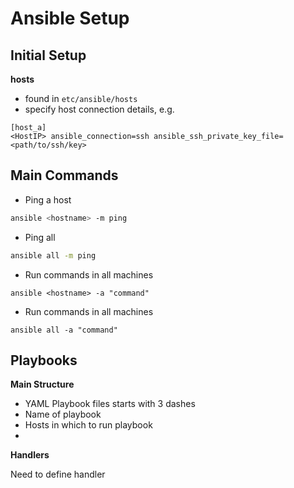 # Ansible Setup

## Initial Setup


**hosts**

- found in ``etc/ansible/hosts``
- specify host connection details, e.g.

```
[host_a]
<HostIP> ansible_connection=ssh ansible_ssh_private_key_file=<path/to/ssh/key>
```

## Main Commands

- Ping a host
```bash
ansible <hostname> -m ping
```
- Ping all
```bash
ansible all -m ping
```

- Run commands in all machines
```
ansible <hostname> -a "command"
```


- Run commands in all machines
```
ansible all -a "command"
```

## Playbooks

**Main Structure**

- YAML Playbook files starts with 3 dashes
- Name of playbook
- Hosts in which to run playbook
- 

**Handlers**

Need to define handler
